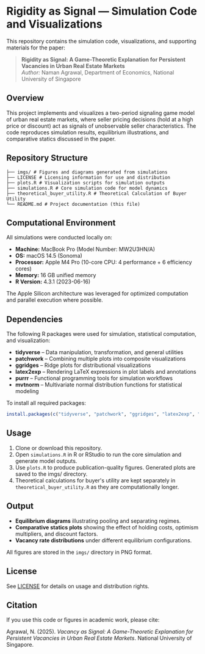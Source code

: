# Rigidity as Signal — Simulation Code and Visualizations

This repository contains the simulation code, visualizations, and supporting materials for the paper:

> **Rigidity as Signal: A Game-Theoretic Explanation for Persistent Vacancies in Urban Real Estate Markets**  
> *Author:* Naman Agrawal, Department of Economics, National University of Singapore  

## Overview

This project implements and visualizes a two-period signaling game model of urban real estate markets, where seller pricing decisions (hold at a high price or discount) act as signals of unobservable seller characteristics. The code reproduces simulation results, equilibrium illustrations, and comparative statics discussed in the paper.

## Repository Structure

```
├── imgs/ # Figures and diagrams generated from simulations
├── LICENSE # Licensing information for use and distribution
├── plots.R # Visualization scripts for simulation outputs
├── simulations.R # Core simulation code for model dynamics
├── theoretical_buyer_utility.R # Theoretical Calculation of Buyer Utility 
└── README.md # Project documentation (this file)
```

## Computational Environment

All simulations were conducted locally on:

- **Machine:** MacBook Pro (Model Number: MW2U3HN/A)  
- **OS:** macOS 14.5 (Sonoma)  
- **Processor:** Apple M4 Pro (10-core CPU: 4 performance + 6 efficiency cores)  
- **Memory:** 16 GB unified memory  
- **R Version:** 4.3.1 (2023-06-16)  

The Apple Silicon architecture was leveraged for optimized computation and parallel execution where possible.

## Dependencies

The following R packages were used for simulation, statistical computation, and visualization:

- **tidyverse** – Data manipulation, transformation, and general utilities  
- **patchwork** – Combining multiple plots into composite visualizations  
- **ggridges** – Ridge plots for distributional visualizations  
- **latex2exp** – Rendering LaTeX expressions in plot labels and annotations  
- **purrr** – Functional programming tools for simulation workflows  
- **mvtnorm** – Multivariate normal distribution functions for statistical modeling  

To install all required packages:

```r
install.packages(c("tidyverse", "patchwork", "ggridges", "latex2exp", "purrr", "mvtnorm"))
```



## Usage

1. Clone or download this repository.  
2. Open `simulations.R` in R or RStudio to run the core simulation and generate model outputs.  
3. Use `plots.R` to produce publication-quality figures. Generated plots are saved to the imgs/ directory.
4. Theoretical calculations for buyer's utility are kept separately in `theoretical_buyer_utility.R` as they are computationally longer. 

## Output

- **Equilibrium diagrams** illustrating pooling and separating regimes.  
- **Comparative statics plots** showing the effect of holding costs, optimism multipliers, and discount factors.  
- **Vacancy rate distributions** under different equilibrium configurations.  

All figures are stored in the `imgs/` directory in PNG format.

## License

See [LICENSE](LICENSE) for details on usage and distribution rights.

## Citation

If you use this code or figures in academic work, please cite:

Agrawal, N. (2025). *Vacancy as Signal: A Game-Theoretic Explanation for Persistent Vacancies in Urban Real Estate Markets*. National University of Singapore.


